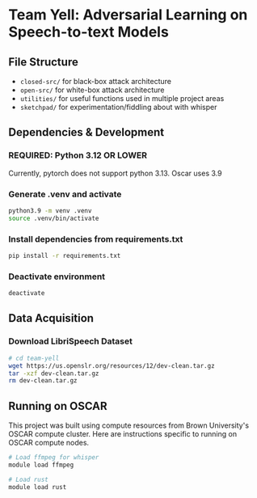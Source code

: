 # Team Yell: Adversarial Learning on Speech-to-text Models

## File Structure

- ``closed-src/`` for black-box attack architecture
- ``open-src/`` for white-box attack architecture 
- ``utilities/`` for useful functions used in multiple project areas
- ``sketchpad/`` for experimentation/fiddling about with whisper

## Dependencies & Development

### REQUIRED: Python 3.12 OR LOWER

Currently, pytorch does not support python 3.13. Oscar uses 3.9

### Generate .venv and activate

```bash
python3.9 -m venv .venv
source .venv/bin/activate
```

### Install dependencies from requirements.txt

```bash
pip install -r requirements.txt
```

### Deactivate environment

```bash
deactivate
```

## Data Acquisition

### Download LibriSpeech Dataset

```bash
# cd team-yell
wget https://us.openslr.org/resources/12/dev-clean.tar.gz
tar -xzf dev-clean.tar.gz
rm dev-clean.tar.gz
```

## Running on OSCAR

This project was built using compute resources from Brown University's OSCAR compute cluster.
Here are instructions specific to running on OSCAR compute nodes.

```bash
# Load ffmpeg for whisper
module load ffmpeg

# Load rust
module load rust
```
